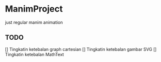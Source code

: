 # ManimProject
just regular manim animation

## TODO
[] Tingkatin ketebalan graph cartesian
[] Tingkatin ketebalan gambar SVG
[] Tingkatin ketebalan MathText
